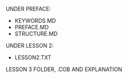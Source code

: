 UNDER PREFACE:
  * KEYWORDS.MD
  * PREFACE.MD
  * STRUCTURE.MD

UNDER LESSON 2:
  * LESSON2.TXT

LESSON 3 FOLDER, .COB AND EXPLANATION
